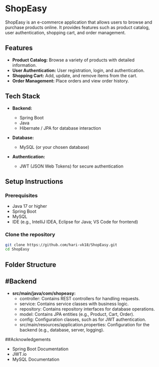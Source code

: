 # ShopEasy

ShopEasy is an e-commerce application that allows users to browse and purchase products online. It provides features such as product catalog, user authentication, shopping cart, and order management.

## Features

- **Product Catalog:** Browse a variety of products with detailed information.
- **User Authentication:** User registration, login, and authentication.
- **Shopping Cart:** Add, update, and remove items from the cart.
- **Order Management:** Place orders and view order history.

## Tech Stack

- **Backend:**
  - Spring Boot
  - Java
  - Hibernate / JPA for database interaction

- **Database:**
  - MySQL (or your chosen database)

- **Authentication:**
  - JWT (JSON Web Tokens) for secure authentication

## Setup Instructions

### Prerequisites

- Java 17 or higher
- Spring Boot
- MySQL
- IDE (e.g., IntelliJ IDEA, Eclipse for Java; VS Code for frontend)

### Clone the repository

```bash
git clone https://github.com/hari-vk18/ShopEasy.git
cd ShopEasy
```
## Folder Structure
## #Backend

- **src/main/java/com/shopeasy:**
  - controller: Contains REST controllers for handling requests.
  - service: Contains service classes with business logic.
  - repository: Contains repository interfaces for database operations.
  - model: Contains JPA entities (e.g., Product, Cart, Order).
  - config: Configuration classes, such as for JWT authentication.
  - src/main/resources/application.properties: Configuration for the backend (e.g., database, server, logging).


##Acknowledgements

  - Spring Boot Documentation
  - JWT.io
  - MySQL Documentation
